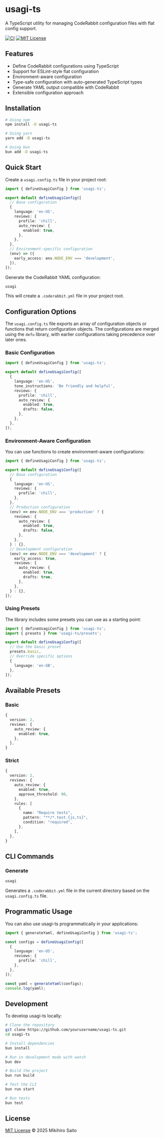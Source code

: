 # usagi-ts

A TypeScript utility for managing CodeRabbit configuration files with flat config support.

[![CI](https://github.com/yourusername/usagi-ts/actions/workflows/ci.yml/badge.svg)](https://github.com/mikinovation/usagi-ts/actions/workflows/ci.yml)
[![MIT License](https://img.shields.io/badge/License-MIT-blue.svg)](https://opensource.org/licenses/MIT)

## Features

- Define CodeRabbit configurations using TypeScript
- Support for ESLint-style flat configuration
- Environment-aware configuration
- Type-safe configuration with auto-generated TypeScript types
- Generate YAML output compatible with CodeRabbit
- Extensible configuration approach

## Installation

```bash
# Using npm
npm install -D usagi-ts

# Using yarn
yarn add -D usagi-ts

# Using bun
bun add -D usagi-ts
```

## Quick Start

Create a `usagi.config.ts` file in your project root:

```typescript
import { defineUsagiConfig } from 'usagi-ts';

export default defineUsagiConfig([
  // Base configuration
  {
    language: 'en-US',
    reviews: {
      profile: 'chill',
      auto_review: {
        enabled: true,
      },
    },
  },
  // Environment-specific configuration
  (env) => ({
    early_access: env.NODE_ENV === 'development',
  }),
]);
```

Generate the CodeRabbit YAML configuration:

```bash
usagi
```

This will create a `.coderabbit.yml` file in your project root.

## Configuration Options

The `usagi.config.ts` file exports an array of configuration objects or functions that return configuration objects. The configurations are merged using the `defu` library, with earlier configurations taking precedence over later ones.

### Basic Configuration

```typescript
import { defineUsagiConfig } from 'usagi-ts';

export default defineUsagiConfig([
  {
    language: 'en-US',
    tone_instructions: 'Be friendly and helpful',
    reviews: {
      profile: 'chill',
      auto_review: {
        enabled: true,
        drafts: false,
      },
    },
  },
]);
```

### Environment-Aware Configuration

You can use functions to create environment-aware configurations:

```typescript
import { defineUsagiConfig } from 'usagi-ts';

export default defineUsagiConfig([
  // Base configuration
  {
    language: 'en-US',
    reviews: {
      profile: 'chill',
    },
  },
  // Production configuration
  (env) => env.NODE_ENV === 'production' ? {
    reviews: {
      auto_review: {
        enabled: true,
        drafts: false,
      },
    },
  } : {},
  // Development configuration
  (env) => env.NODE_ENV === 'development' ? {
    early_access: true,
    reviews: {
      auto_review: {
        enabled: true,
        drafts: true,
      },
    },
  } : {},
]);
```

### Using Presets

The library includes some presets you can use as a starting point:

```typescript
import { defineUsagiConfig } from 'usagi-ts';
import { presets } from 'usagi-ts/presets';

export default defineUsagiConfig([
  // Use the basic preset
  presets.basic,
  // Override specific options
  {
    language: 'en-GB',
  },
]);
```

## Available Presets

### Basic

```typescript
{
  version: 2,
  reviews: {
    auto_review: {
      enabled: true,
    },
  },
}
```

### Strict

```typescript
{
  version: 2,
  reviews: {
    auto_review: {
      enabled: true,
      approve_threshold: 90,
    },
    rules: [
      {
        name: "Require tests",
        pattern: "**/*.test.{js,ts}",
        condition: "required",
      },
    ],
  },
}
```

## CLI Commands

### Generate

```bash
usagi
```

Generates a `.coderabbit.yml` file in the current directory based on the `usagi.config.ts` file.

## Programmatic Usage

You can also use usagi-ts programmatically in your applications:

```typescript
import { generateYaml, defineUsagiConfig } from 'usagi-ts';

const configs = defineUsagiConfig([
  {
    language: 'en-US',
    reviews: {
      profile: 'chill',
    },
  },
]);

const yaml = generateYaml(configs);
console.log(yaml);
```

## Development

To develop usagi-ts locally:

```bash
# Clone the repository
git clone https://github.com/yourusername/usagi-ts.git
cd usagi-ts

# Install dependencies
bun install

# Run in development mode with watch
bun dev

# Build the project
bun run build

# Test the CLI
bun run start

# Run tests
bun test
```

## License

[MIT License](LICENSE) © 2025 Mikihiro Saito
